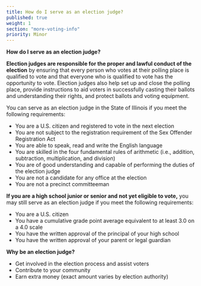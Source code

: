 ```yaml
---
title: How do I serve as an election judge?
published: true
weight: 1
section: "more-voting-info"
priority: Minor
---
```

**How do I serve as an election judge?**

**Election judges are responsible for the proper and lawful conduct of the election** by ensuring that every person who votes at their polling place is qualified to vote and that everyone who is qualified to vote has the opportunity to vote. Election judges also help set up and close the polling place, provide instructions to aid voters in successfully casting their ballots and understanding their rights, and protect ballots and voting equipment.  

You can serve as an election judge in the State of Illinois if you meet the following requirements:  
- You are a U.S. citizen and registered to vote in the next election  
- You are not subject to the registration requirement of the Sex Offender Registration Act  
- You are able to speak, read and write the English language  
- You are skilled in the four fundamental rules of arithmetic (i.e., addition, subtraction, multiplication, and division)  
- You are of good understanding and capable of performing the duties of the election judge  
- You are not a candidate for any office at the election  
- You are not a precinct committeeman  

**If you are a high school junior or senior and not yet eligible to vote,** you may still serve as an election judge if you meet the following requirements:  
- You are a U.S. citizen  
- You have a cumulative grade point average equivalent to at least 3.0 on a 4.0 scale  
- You have the written approval of the principal of your high school  
- You have the written approval of your parent or legal guardian  

**Why be an election judge?**  
- Get involved in the election process and assist voters  
- Contribute to your community  
- Earn extra money (exact amount varies by election authority)  



